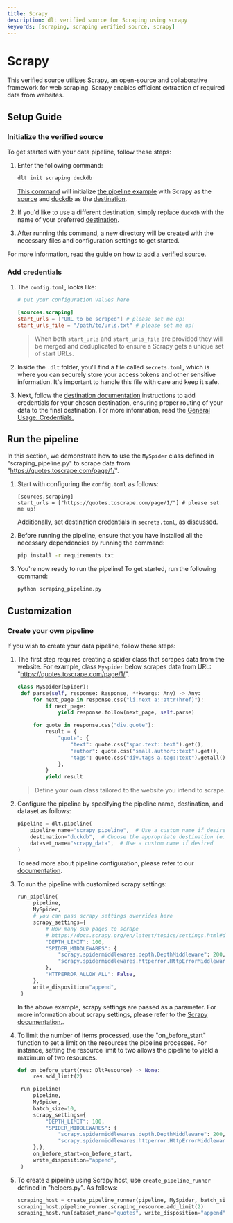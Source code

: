 ```yaml
---
title: Scrapy
description: dlt verified source for Scraping using scrapy
keywords: [scraping, scraping verified source, scrapy]
---
```


# Scrapy

This verified source utilizes Scrapy, an open-source and collaborative framework for web scraping.
Scrapy enables efficient extraction of required data from websites.

## Setup Guide

### Initialize the verified source

To get started with your data pipeline, follow these steps:

1. Enter the following command:

   ```bash
   dlt init scraping duckdb
   ```

   [This command](../../reference/command-line-interface) will initialize
   [the pipeline example](https://github.com/dlt-hub/verified-sources/blob/master/sources/scraping_pipeline.py)
   with Scrapy as the [source](../../general-usage/source) and [duckdb](../destinations/duckdb.md)
   as the [destination](../destinations).

1. If you'd like to use a different destination, simply replace `duckdb` with the name of your
   preferred [destination](../destinations).

1. After running this command, a new directory will be created with the necessary files and
   configuration settings to get started.

For more information, read the guide on
[how to add a verified source.](../../walkthroughs/add-a-verified-source)

### Add credentials

1. The `config.toml`, looks like:

   ```toml
   # put your configuration values here

   [sources.scraping]
   start_urls = ["URL to be scraped"] # please set me up!
   start_urls_file = "/path/to/urls.txt" # please set me up!
   ```

   > When both `start_urls` and `start_urls_file` are provided they will be merged and deduplicated
   > to ensure a Scrapy gets a unique set of start URLs.

1. Inside the `.dlt` folder, you'll find a file called `secrets.toml`, which is where you can
   securely store your access tokens and other sensitive information. It's important to handle this
   file with care and keep it safe.


1. Next, follow the [destination documentation](../../dlt-ecosystem/destinations) instructions to
   add credentials for your chosen destination, ensuring proper routing of your data to the final
   destination.
For more information, read the [General Usage: Credentials.](../../general-usage/credentials)

## Run the pipeline

In this section, we demonstrate how to use the `MySpider` class defined in "scraping_pipeline.py" to 
scrape data from "https://quotes.toscrape.com/page/1/".

1. Start with configuring the `config.toml` as follows:

   ```
   [sources.scraping]
   start_urls = ["https://quotes.toscrape.com/page/1/"] # please set me up!
   ```

   Additionally, set destination credentials in `secrets.toml`, as [discussed](#add-credentials).

1. Before running the pipeline, ensure that you have installed all the necessary dependencies by
   running the command:

   ```bash
   pip install -r requirements.txt
   ```

1. You're now ready to run the pipeline! To get started, run the following command:

   ```bash
   python scraping_pipeline.py
   ```

## Customization

### Create your own pipeline

If you wish to create your data pipeline, follow these steps:

1. The first step requires creating a spider class that scrapes data 
   from the website. For example, class `Myspider` below scrapes data from 
   URL: "https://quotes.toscrape.com/page/1/". 

   ```python
   class MySpider(Spider):
    def parse(self, response: Response, **kwargs: Any) -> Any:
        for next_page in response.css("li.next a::attr(href)"):
            if next_page:
                yield response.follow(next_page, self.parse)

        for quote in response.css("div.quote"):
            result = {
                "quote": {
                    "text": quote.css("span.text::text").get(),
                    "author": quote.css("small.author::text").get(),
                    "tags": quote.css("div.tags a.tag::text").getall(),
                },
            }
            yield result
   ```

   > Define your own class tailored to the website you intend to scrape. 

1. Configure the pipeline by specifying the pipeline name, destination, and dataset as follows:

   ```python
   pipeline = dlt.pipeline(
       pipeline_name="scrapy_pipeline",  # Use a custom name if desired
       destination="duckdb",  # Choose the appropriate destination (e.g., duckdb, redshift, post)
       dataset_name="scrapy_data",  # Use a custom name if desired
   )
   ```

   To read more about pipeline configuration, please refer to our
   [documentation](../../general-usage/pipeline).

1. To run the pipeline with customized scrapy settings:

   ```python
   run_pipeline(
        pipeline,
        MySpider,
        # you can pass scrapy settings overrides here
        scrapy_settings={
            # How many sub pages to scrape
            # https://docs.scrapy.org/en/latest/topics/settings.html#depth-limit
            "DEPTH_LIMIT": 100,
            "SPIDER_MIDDLEWARES": {
                "scrapy.spidermiddlewares.depth.DepthMiddleware": 200,
                "scrapy.spidermiddlewares.httperror.HttpErrorMiddleware": 300,
            },
            "HTTPERROR_ALLOW_ALL": False,
        },
        write_disposition="append",
    )
   ```

   In the above example, scrapy settings are passed as a parameter. For more information about
   scrapy settings, please refer to the
   [Scrapy documentation.](https://docs.scrapy.org/en/latest/topics/settings.html).

1. To limit the number of items processed, use the "on_before_start" function to set a limit on 
   the resources the pipeline processes. For instance, setting the resource limit to two allows 
   the pipeline to yield a maximum of two resources.

   ```python
   def on_before_start(res: DltResource) -> None:
        res.add_limit(2)

    run_pipeline(
        pipeline,
        MySpider,
        batch_size=10,
        scrapy_settings={
            "DEPTH_LIMIT": 100,
            "SPIDER_MIDDLEWARES": {
                "scrapy.spidermiddlewares.depth.DepthMiddleware": 200,
                "scrapy.spidermiddlewares.httperror.HttpErrorMiddleware": 300,
        },},
        on_before_start=on_before_start,
        write_disposition="append",
    )
   ```

1. To create a pipeline using Scrapy host, use `create_pipeline_runner` defined in
   "helpers.py". As follows:

   ```python
   scraping_host = create_pipeline_runner(pipeline, MySpider, batch_size=10)
   scraping_host.pipeline_runner.scraping_resource.add_limit(2)
   scraping_host.run(dataset_name="quotes", write_disposition="append")
   ```
